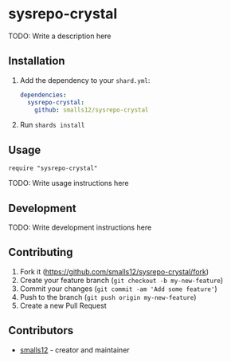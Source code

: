 # sysrepo-crystal

TODO: Write a description here

## Installation

1. Add the dependency to your `shard.yml`:

   ```yaml
   dependencies:
     sysrepo-crystal:
       github: smalls12/sysrepo-crystal
   ```

2. Run `shards install`

## Usage

```crystal
require "sysrepo-crystal"
```

TODO: Write usage instructions here

## Development

TODO: Write development instructions here

## Contributing

1. Fork it (<https://github.com/smalls12/sysrepo-crystal/fork>)
2. Create your feature branch (`git checkout -b my-new-feature`)
3. Commit your changes (`git commit -am 'Add some feature'`)
4. Push to the branch (`git push origin my-new-feature`)
5. Create a new Pull Request

## Contributors

- [smalls12](https://github.com/smalls12) - creator and maintainer
